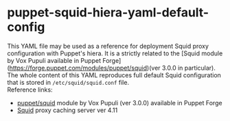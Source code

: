 # puppet-squid-hiera-yaml-default-config
This YAML file may be used as a reference for deployment Squid proxy configuration with Puppet's hiera. It is a strictly related to the [Squid module by Vox Pupuli available in Puppet Forge] (https://forge.puppet.com/modules/puppet/squid)(ver 3.0.0 in particular).
The whole content of this YAML reproduces full default Squid configuration that is stored in `/etc/squid/squid.conf` file. 
<br />
Reference links:
* [puppet/squid](https://forge.puppet.com/modules/puppet/squid) module by Vox Pupuli (ver 3.0.0) available in Puppet Forge
* [Squid](http://www.squid-cache.org/) proxy caching server ver 4.11

